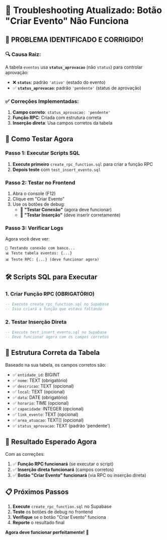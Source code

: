 # 🔧 Troubleshooting Atualizado: Botão "Criar Evento" Não Funciona

## 🚨 **PROBLEMA IDENTIFICADO E CORRIGIDO!**

### **🔍 Causa Raiz:**
A tabela `eventos` usa **`status_aprovacao`** (não `status`) para controlar aprovação:
- ❌ **`status`**: padrão `'ativo'` (estado do evento)
- ✅ **`status_aprovacao`**: padrão `'pendente'` (status de aprovação)

### **✅ Correções Implementadas:**
1. **Campo correto**: `status_aprovacao: 'pendente'`
2. **Função RPC**: Criada com estrutura correta
3. **Inserção direta**: Usa campos corretos da tabela

## 🧪 Como Testar Agora

### **Passo 1: Executar Scripts SQL**
1. **Execute primeiro** `create_rpc_function.sql` para criar a função RPC
2. **Depois teste** com `test_insert_evento.sql`

### **Passo 2: Testar no Frontend**
1. Abra o console (F12)
2. Clique em "Criar Evento"
3. Use os botões de debug:
   - 🧪 **"Testar Conexão"** (agora deve funcionar)
   - 🧪 **"Testar Inserção"** (deve inserir corretamente)

### **Passo 3: Verificar Logs**
Agora você deve ver:
```
🧪 Testando conexão com banco...
📊 Teste tabela eventos: {...}
📊 Teste RPC: {...} (deve funcionar agora)
```

## 🛠️ Scripts SQL para Executar

### **1. Criar Função RPC (OBRIGATÓRIO)**
```sql
-- Execute create_rpc_function.sql no Supabase
-- Isso criará a função que estava faltando
```

### **2. Testar Inserção Direta**
```sql
-- Execute test_insert_evento.sql no Supabase
-- Deve funcionar agora com os campos corretos
```

## 🎯 Estrutura Correta da Tabela

Baseado na sua tabela, os campos corretos são:
- ✅ `entidade_id`: BIGINT
- ✅ `nome`: TEXT (obrigatório)
- ✅ `descricao`: TEXT (opcional)
- ✅ `local`: TEXT (opcional)
- ✅ `data`: DATE (obrigatório)
- ✅ `horario`: TIME (opcional)
- ✅ `capacidade`: INTEGER (opcional)
- ✅ `link_evento`: TEXT (opcional)
- ✅ `area_atuacao`: TEXT[] (opcional)
- ✅ `status_aprovacao`: TEXT (padrão 'pendente')

## 🚀 Resultado Esperado Agora

Com as correções:
1. ✅ **Função RPC funcionará** (se executar o script)
2. ✅ **Inserção direta funcionará** (campos corretos)
3. ✅ **Botão "Criar Evento" funcionará** (via RPC ou inserção direta)

## 📋 Próximos Passos

1. **Execute** `create_rpc_function.sql` no Supabase
2. **Teste** os botões de debug no frontend
3. **Verifique** se o botão "Criar Evento" funciona
4. **Reporte** o resultado final

**Agora deve funcionar perfeitamente!** 🎉
